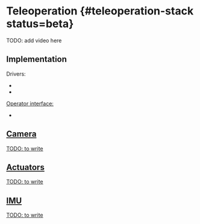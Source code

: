 # Teleoperation {#teleoperation-stack status=beta}

TODO: add video here

## Implementation


Drivers:

- <a class="number_name" href="+code_docs#adafruit_drivers"/>
- <a class="number_name" href="+code_docs#pi_camera"/>

Operator interface:

- <a class="number_name" href="+code_docs#joy_mapper"/>


## Camera

TODO: to write

## Actuators

TODO: to write

## IMU

TODO: to write
